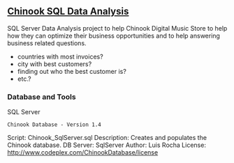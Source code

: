 ## [Chinook SQL Data  Analysis](https://github.com/Jimmy90s/Data-Analysis-Portfolio-Projects/tree/main/Chinook%20SQL%20Data%20Analysis)

SQL Server Data Analysis project to help Chinook Digital Music Store to help how they can optimize their business opportunities and to help answering business related questions.

- countries with most invoices?
- city with best customers?
- finding out who the best customer is?
- etc.?


### Database and Tools
SQL Server


    Chinook Database - Version 1.4
    
   Script: Chinook_SqlServer.sql
   Description: Creates and populates the Chinook database.
   DB Server: SqlServer
   Author: Luis Rocha
   License: http://www.codeplex.com/ChinookDatabase/license
